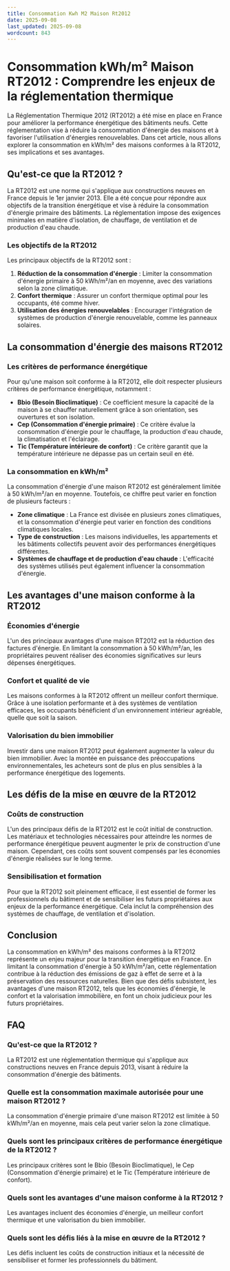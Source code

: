 ```yaml
---
title: Consommation Kwh M2 Maison Rt2012
date: 2025-09-08
last_updated: 2025-09-08
wordcount: 843
---
```


# Consommation kWh/m² Maison RT2012 : Comprendre les enjeux de la réglementation thermique

La Réglementation Thermique 2012 (RT2012) a été mise en place en France pour améliorer la performance énergétique des bâtiments neufs. Cette réglementation vise à réduire la consommation d'énergie des maisons et à favoriser l'utilisation d'énergies renouvelables. Dans cet article, nous allons explorer la consommation en kWh/m² des maisons conformes à la RT2012, ses implications et ses avantages.

## Qu'est-ce que la RT2012 ?

La RT2012 est une norme qui s'applique aux constructions neuves en France depuis le 1er janvier 2013. Elle a été conçue pour répondre aux objectifs de la transition énergétique et vise à réduire la consommation d'énergie primaire des bâtiments. La réglementation impose des exigences minimales en matière d'isolation, de chauffage, de ventilation et de production d'eau chaude.

### Les objectifs de la RT2012

Les principaux objectifs de la RT2012 sont :

1. **Réduction de la consommation d'énergie** : Limiter la consommation d'énergie primaire à 50 kWh/m²/an en moyenne, avec des variations selon la zone climatique.
2. **Confort thermique** : Assurer un confort thermique optimal pour les occupants, été comme hiver.
3. **Utilisation des énergies renouvelables** : Encourager l'intégration de systèmes de production d'énergie renouvelable, comme les panneaux solaires.

## La consommation d'énergie des maisons RT2012

### Les critères de performance énergétique

Pour qu'une maison soit conforme à la RT2012, elle doit respecter plusieurs critères de performance énergétique, notamment :

- **Bbio (Besoin Bioclimatique)** : Ce coefficient mesure la capacité de la maison à se chauffer naturellement grâce à son orientation, ses ouvertures et son isolation.
- **Cep (Consommation d'énergie primaire)** : Ce critère évalue la consommation d'énergie pour le chauffage, la production d'eau chaude, la climatisation et l'éclairage.
- **Tic (Température intérieure de confort)** : Ce critère garantit que la température intérieure ne dépasse pas un certain seuil en été.

### La consommation en kWh/m²

La consommation d'énergie d'une maison RT2012 est généralement limitée à 50 kWh/m²/an en moyenne. Toutefois, ce chiffre peut varier en fonction de plusieurs facteurs :

- **Zone climatique** : La France est divisée en plusieurs zones climatiques, et la consommation d'énergie peut varier en fonction des conditions climatiques locales.
- **Type de construction** : Les maisons individuelles, les appartements et les bâtiments collectifs peuvent avoir des performances énergétiques différentes.
- **Systèmes de chauffage et de production d'eau chaude** : L'efficacité des systèmes utilisés peut également influencer la consommation d'énergie.

## Les avantages d'une maison conforme à la RT2012

### Économies d'énergie

L'un des principaux avantages d'une maison RT2012 est la réduction des factures d'énergie. En limitant la consommation à 50 kWh/m²/an, les propriétaires peuvent réaliser des économies significatives sur leurs dépenses énergétiques.

### Confort et qualité de vie

Les maisons conformes à la RT2012 offrent un meilleur confort thermique. Grâce à une isolation performante et à des systèmes de ventilation efficaces, les occupants bénéficient d'un environnement intérieur agréable, quelle que soit la saison.

### Valorisation du bien immobilier

Investir dans une maison RT2012 peut également augmenter la valeur du bien immobilier. Avec la montée en puissance des préoccupations environnementales, les acheteurs sont de plus en plus sensibles à la performance énergétique des logements.

## Les défis de la mise en œuvre de la RT2012

### Coûts de construction

L'un des principaux défis de la RT2012 est le coût initial de construction. Les matériaux et technologies nécessaires pour atteindre les normes de performance énergétique peuvent augmenter le prix de construction d'une maison. Cependant, ces coûts sont souvent compensés par les économies d'énergie réalisées sur le long terme.

### Sensibilisation et formation

Pour que la RT2012 soit pleinement efficace, il est essentiel de former les professionnels du bâtiment et de sensibiliser les futurs propriétaires aux enjeux de la performance énergétique. Cela inclut la compréhension des systèmes de chauffage, de ventilation et d'isolation.

## Conclusion

La consommation en kWh/m² des maisons conformes à la RT2012 représente un enjeu majeur pour la transition énergétique en France. En limitant la consommation d'énergie à 50 kWh/m²/an, cette réglementation contribue à la réduction des émissions de gaz à effet de serre et à la préservation des ressources naturelles. Bien que des défis subsistent, les avantages d'une maison RT2012, tels que les économies d'énergie, le confort et la valorisation immobilière, en font un choix judicieux pour les futurs propriétaires.

## FAQ

### Qu'est-ce que la RT2012 ?

La RT2012 est une réglementation thermique qui s'applique aux constructions neuves en France depuis 2013, visant à réduire la consommation d'énergie des bâtiments.

### Quelle est la consommation maximale autorisée pour une maison RT2012 ?

La consommation d'énergie primaire d'une maison RT2012 est limitée à 50 kWh/m²/an en moyenne, mais cela peut varier selon la zone climatique.

### Quels sont les principaux critères de performance énergétique de la RT2012 ?

Les principaux critères sont le Bbio (Besoin Bioclimatique), le Cep (Consommation d'énergie primaire) et le Tic (Température intérieure de confort).

### Quels sont les avantages d'une maison conforme à la RT2012 ?

Les avantages incluent des économies d'énergie, un meilleur confort thermique et une valorisation du bien immobilier.

### Quels sont les défis liés à la mise en œuvre de la RT2012 ?

Les défis incluent les coûts de construction initiaux et la nécessité de sensibiliser et former les professionnels du bâtiment.